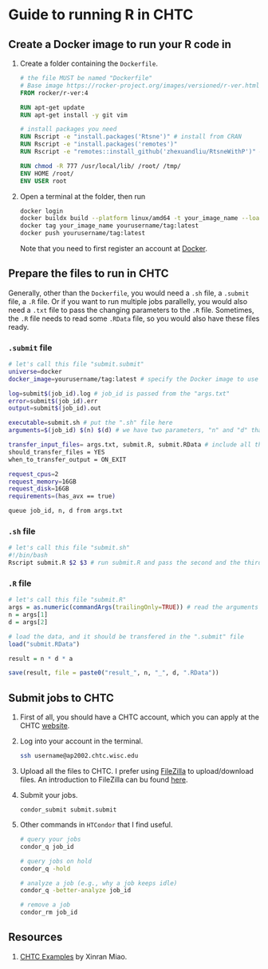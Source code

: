 # Guide to running R in CHTC

## Create a Docker image to run your R code in

1. Create a folder containing the `Dockerfile`.

   ```dockerfile
   # the file MUST be named "Dockerfile"
   # Base image https://rocker-project.org/images/versioned/r-ver.html
   FROM rocker/r-ver:4
   
   RUN apt-get update
   RUN apt-get install -y git vim
   
   # install packages you need
   RUN Rscript -e "install.packages('Rtsne')" # install from CRAN
   RUN Rscript -e "install.packages('remotes')"
   RUN Rscript -e "remotes::install_github('zhexuandliu/RtsneWithP')" # install from GitHub
   
   RUN chmod -R 777 /usr/local/lib/ /root/ /tmp/
   ENV HOME /root/
   ENV USER root
   ```

2. Open a terminal at the folder, then run

   ```bash
   docker login
   docker buildx build --platform linux/amd64 -t your_image_name --load .
   docker tag your_image_name yourusername/tag:latest
   docker push yourusername/tag:latest
   ```

   Note that you need to first register an account at [Docker](https://www.docker.com).

## Prepare the files to run in CHTC

Generally, other than the `Dockerfile`, you would need a `.sh` file, a `.submit` file, a `.R` file. Or if you want to run multiple jobs parallelly, you would also need a `.txt` file to pass the changing parameters to the `.R` file. Sometimes, the `.R` file needs to read some `.RData` file, so you would also have these files ready.

### `.submit` file

```bash
# let's call this file "submit.submit"
universe=docker
docker_image=yourusername/tag:latest # specify the Docker image to use

log=submit$(job_id).log # job_id is passed from the "args.txt"
error=submit$(job_id).err
output=submit$(job_id).out

executable=submit.sh # put the ".sh" file here
arguments=$(job_id) $(n) $(d) # we have two parameters, "n" and "d" that are parallelized

transfer_input_files= args.txt, submit.R, submit.RData # include all the files needed here
should_transfer_files = YES
when_to_transfer_output = ON_EXIT

request_cpus=2
request_memory=16GB
request_disk=16GB
requirements=(has_avx == true)

queue job_id, n, d from args.txt
```

### `.sh` file

```bash
# let's call this file "submit.sh"
#!/bin/bash
Rscript submit.R $2 $3 # run submit.R and pass the second and the third parameters to submit.R
```

### `.R` file

```R
# let's call this file "submit.R"
args = as.numeric(commandArgs(trailingOnly=TRUE)) # read the arguments
n = args[1]
d = args[2]

# load the data, and it should be transfered in the ".submit" file
load("submit.RData")

result = n * d * a

save(result, file = paste0("result_", n, "_", d, ".RData"))

```

## Submit jobs to CHTC

1. First of all, you should have a CHTC account, which you can apply at the CHTC [website](https://chtc.cs.wisc.edu/uw-research-computing/form.html).

2. Log into your account in the terminal.

   ```bash
   ssh username@ap2002.chtc.wisc.edu
   ```

3. Upload all the files to CHTC. I prefer using [FileZilla](https://filezilla-project.org) to upload/download files. An introduction to FileZilla can bu found [here](https://www.med.upenn.edu/cdbmicroscopycore/assets/user-content/documents/New%20Filezilla%20Instructions.pdf).

4. Submit your jobs.

   ```
   condor_submit submit.submit
   ```

5. Other commands in `HTCondor` that I find useful.

   ```bash
   # query your jobs
   condor_q job_id
   
   # query jobs on hold
   condor_q -hold
   
   # analyze a job (e.g., why a job keeps idle)
   condor_q -better-analyze job_id
   
   # remove a job
   condor_rm job_id
   ```

## Resources

1. [CHTC Examples](https://xinranmiao.github.io/blog/20230313chtc/) by Xinran Miao.
